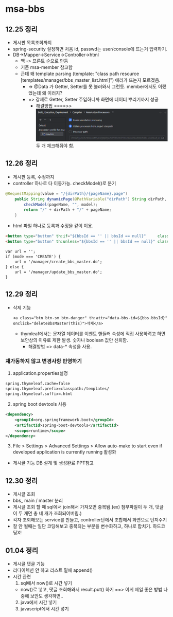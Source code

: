 # msa-bbs
## 12.25 정리
* 게시판 목록조회까지
* spring-security 설정하면 처음 id, passwd는 user/console에 뜨는거 입력하기.
* DB->Mapper->Service->Controller->html
  * 백 -> 프론트 순으로 만듬
  * 기존 msa-member 참고함
  * 근데 왜 template parsing (template: "class path resource [templates/manager/bbs_master_list.html]") 에러가 뜨는지 모르겠음.
    * => @Data 가 Getter, Setter를 못 불러와서 그런듯. member에서도 이랬었는데 왜 이러지?
    * => 강제로 Getter, Setter 주입하니까 화면에 데이터 뿌리기까지 성공
      * 해결방법 ====>> ![img.png](img/img.png) 두 개 체크해줘야 함.

## 12.26 정리
* 게시판 등록, 수정까지
* controller 하나로 다 이동가능. checkModel()로 분기
```java
@RequestMapping(value = "/{dirPath}/{pageName}.page")
    public String dynamicPage(@PathVariable("dirPath") String dirPath, @PathVariable("pageName") String pageName, Model model) {
        checkModel(pageName, "", model);
        return "/" + dirPath + "/" + pageName;
    }
```
* html 파일 하나로 등록과 수정을 같이 이용.
```html
<button type="button" th:if="${bbsId == '' || bbsId == null}"     class="btn btn-primary" onclick="save('CREATE')"><span th:text="${btnName}">등록</span></button>
<button type="button" th:unless="${bbsId == '' || bbsId == null}" class="btn btn-primary" onclick="save('UPDATE')"><span th:text="${btnName}">수정</span></button>
```
```shell
var url = '';
if (mode === 'CREATE') {
    url = '/manager/create_bbs_master.do';
} else {
    url = '/manager/update_bbs_master.do';
}
```

## 12.29 정리
* 삭제 기능
  ```shell
  <a class="btn btn-sm btn-danger" th:attr="data-bbs-id=${bbs.bbsId}" onclick="deleteBbsMaster(this)">삭제</a>
  ```
  * thymleaf에서는 문자열 데이터를 이벤트 핸들러 속성에 직접 사용하려고 하면 보안상의 이유로 제한 발생. 숫자나 boolean 값만 신뢰함.
    * 해결방법 => data-* 속성을 사용.

### 재가동하지 않고 변경사항 반영하기
  1. application.properties설정
  ```properties
  spring.thymeleaf.cache=false
  spring.thymeleaf.prefix=classpath:/templates/
  spring.thymeleaf.suffix=.html
  ```
  2. spring boot devtools 사용
  ```xml
  <dependency>
      <groupId>org.springframework.boot</groupId>
      <artifactId>spring-boot-devtools</artifactId>
      <scope>runtime</scope>
  </dependency>
  ```
  3. File > Settings > Advanced Settings > Allow auto-make to start even if developed application is currently running 활성화
  
* 게시글 기능 DB 설계 및 생성완료 PPT참고

## 12.30 정리
* 게시글 조회
* bbs_ main / master 분리
* 게시글 조회 할 때 sql에서 join해서 가져오면 중복됌.(ex) 첨부파일이 두 개, 댓글이 두 개면 총 네 개가 조회되어버림.)
* 각자 조회해오는 service를 만들고, controller단에서 조합해서 화면으로 던져주기
* 잘 안 될때는 일단 코딩해보고 중복되는 부분을 변수화하고, 하나로 합치기. 하드코딩X!

## 01.04 정리
* 게시글 댓글 기능
* 리다이렉션 안 하고 리스트 밑에 append()
* 시간 관련
  1. sql에서 now()로 시간 넣기
    * now()로 넣고, 댓글 조회해와서 result.put() 하기  ==> 이게 제일 좋은 방법 나중에 보안도 생각하면..
  2. java에서 시간 넣기
  3. javascript에서 시간 넣기